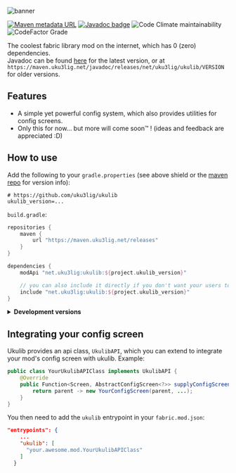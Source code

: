 ![banner](https://raw.githubusercontent.com/uku3lig/ukulib/1.19/banner.png)

[![Maven metadata URL](https://img.shields.io/maven-metadata/v?metadataUrl=https%3A%2F%2Fmaven.uku3lig.net%2Freleases%2Fnet%2Fuku3lig%2Fukulib%2Fmaven-metadata.xml&color=brightgreen&style=for-the-badge)](https://maven.uku3lig.net/#/releases/net/uku3lig/ukulib)
[![Javadoc badge](https://img.shields.io/badge/javadoc-latest-blue?style=for-the-badge)](https://maven.uku3lig.net/javadoc/releases/net/uku3lig/ukulib/latest)
![Code Climate maintainability](https://img.shields.io/codeclimate/maintainability/uku3lig/ukulib?style=for-the-badge)
![CodeFactor Grade](https://img.shields.io/codefactor/grade/github/uku3lig/ukulib?style=for-the-badge)

The coolest fabric library mod on the internet, which has 0 (zero) dependencies. <br>
Javadoc can be found [here](https://maven.uku3lig.net/javadoc/releases/net/uku3lig/ukulib/latest) for the latest version, or at `https://maven.uku3lig.net/javadoc/releases/net/uku3lig/ukulib/VERSION` for older versions.

## Features
* A simple yet powerful config system, which also provides utilities for config screens.
* Only this for now... but more will come soon™️ ! (ideas and feedback are appreciated :D)

## How to use

Add the following to your `gradle.properties` (see above shield or the [maven repo](https://maven.uku3lig.net/#/releases/net/uku3lig/ukulib) for version info):
```properties
# https://github.com/uku3lig/ukulib
ukulib_version=...
```

`build.gradle`:
```groovy
repositories {
    maven {
        url "https://maven.uku3lig.net/releases"
    }
}

dependencies {
    modApi "net.uku3lig:ukulib:${project.ukulib_version}"

    // you can also include it directly if you don't want your users to download it
    include "net.uku3lig:ukulib:${project.ukulib_version}"
}
```

<details>
    <summary><b>Development versions</b></summary>

<a href="https://github.com/uku3lig/ukulib/actions"><img alt="GitHub Workflow Status" src="https://img.shields.io/github/workflow/status/uku3lig/ukulib/gradle%20ci"></a>
<a href="https://maven.uku3lig.net/#/snapshots/net/uku3lig/ukulib"><img alt="Maven metadata URL" src="https://img.shields.io/maven-metadata/v?metadataUrl=https%3A%2F%2Fmaven.uku3lig.net%2Fsnapshots%2Fnet%2Fuku3lig%2Fukulib%2Fmaven-metadata.xml"></a>
    
Development version numbers end with `-build.<build number>`, e.g. `0.2.2+1.19.2-build.65`. <br>
They are not guaranteed to be stable or even work at all, but they are available if you want to test the latest changes. <br>
They are also not published to the maven repo, so you have to add the following to your `build.gradle`:
```groovy
repositories {
    maven {
        url "https://maven.uku3lig.net/snapshots"
    }
}
```
</details>

## Integrating your config screen

Ukulib provides an api class, `UkulibAPI`, which you can extend to integrate your mod's config screen with ukulib. Example:
```java
public class YourUkulibAPIClass implements UkulibAPI {
    @Override
    public Function<Screen, AbstractConfigScreen<?>> supplyConfigScreen() {
        return parent -> new YourConfigScreen(parent, ...);
    }
}
```

You then need to add the `ukulib` entrypoint in your `fabric.mod.json`:
```json
"entrypoints": {
    ...
    "ukulib": [
      "your.awesome.mod.YourUkulibAPIClass"
    ]
  }
```
